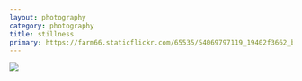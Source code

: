```yaml
---
layout: photography
category: photography
title: stillness
primary: https://farm66.staticflickr.com/65535/54069797119_19402f3662_b.jpg
---
```


<div class="gallery">
  <div class="row">
    <div class="column">
      <img src="https://farm66.staticflickr.com/65535/54069797119_19402f3662_b.jpg">
    </div>
  </div>
</div>
